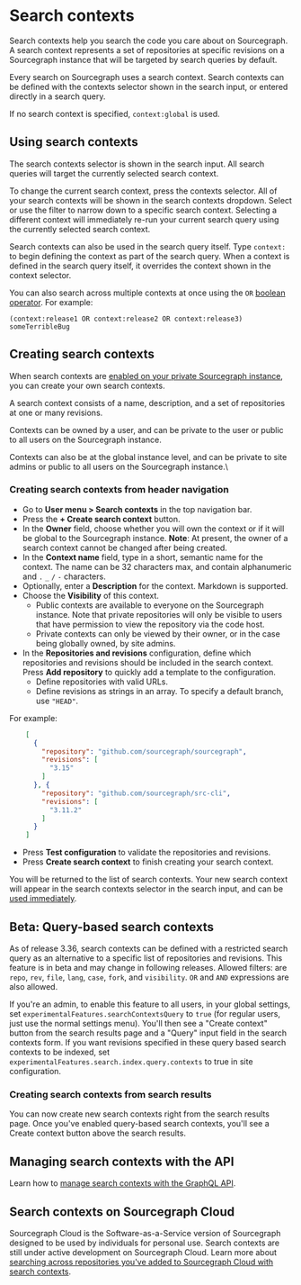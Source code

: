 # Search contexts

Search contexts help you search the code you care about on Sourcegraph. A search context represents a set of repositories at specific revisions on a Sourcegraph instance that will be targeted by search queries by default.

Every search on Sourcegraph uses a search context. Search contexts can be defined with the contexts selector shown in the search input, or entered directly in a search query.

If no search context is specified, `context:global` is used.

## Using search contexts

The search contexts selector is shown in the search input. All search queries will target the currently selected search context. 

To change the current search context, press the contexts selector. All of your search contexts will be shown in the search contexts dropdown. Select or use the filter to narrow down to a specific search context. Selecting a different context will immediately re-run your current search query using the currently selected search context.

Search contexts can also be used in the search query itself. Type `context:` to begin defining the context as part of the search query. When a context is defined in the search query itself, it overrides the context shown in the context selector.

You can also search across multiple contexts at once using the `OR` [boolean operator](../reference/queries.md#boolean-operators). For example:

`(context:release1 OR context:release2 OR context:release3) someTerribleBug` 

## Creating search contexts

When search contexts are [enabled on your private Sourcegraph instance](../explanations/features.md#search-contexts), you can create your own search contexts.

A search context consists of a name, description, and a set of repositories at one or many revisions.

Contexts can be owned by a user, and can be private to the user or public to all users on the Sourcegraph instance.

Contexts can also be at the global instance level, and can be private to site admins or public to all users on the Sourcegraph instance.\

### Creating search contexts from header navigation

- Go to **User menu > Search contexts** in the top navigation bar.
- Press the **+ Create search context** button.
- In the **Owner** field, choose whether you will own the context or if it will be global to the Sourcegraph instance. **Note**: At present, the owner of a search context cannot be changed after being created.
- In the **Context name** field, type in a short, semantic name for the context. The name can be 32 characters max, and contain alphanumeric and `.` `_` `/` `-` characters.
- Optionally, enter a **Description** for the context. Markdown is supported.
- Choose the **Visibility** of this context.
  - Public contexts are available to everyone on the Sourcegraph instance. Note that private repositories will only be visible to users that have permission to view the repository via the code host.
  - Private contexts can only be viewed by their owner, or in the case being globally owned, by site admins.
- In the **Repositories and revisions** configuration, define which repositories and revisions should be included in the search context. Press **Add repository** to quickly add a template to the configuration.
  - Define repositories with valid URLs.
  - Define revisions as strings in an array. To specify a default branch, use `"HEAD"`.

For example:
  
```json
    [
      {
        "repository": "github.com/sourcegraph/sourcegraph",
        "revisions": [
          "3.15"
        ]
      }, {
        "repository": "github.com/sourcegraph/src-cli",
        "revisions": [
          "3.11.2"
        ]
      }
    ]
```

- Press **Test configuration** to validate the repositories and revisions.
- Press **Create search context** to finish creating your search context.

You will be returned to the list of search contexts. Your new search context will appear in the search contexts selector in the search input, and can be [used immediately](#using-search-contexts).

## Beta: Query-based search contexts
As of release 3.36, search contexts can be defined with a restricted search query as an alternative to a specific list of repositories and revisions. This feature is in beta and may change in following releases. Allowed filters: are `repo`, `rev`, `file`, `lang`, `case`, `fork`, and `visibility`. `OR` and `AND` expressions are also allowed.

If you're an admin, to enable this feature to all users, in your global settings, set `experimentalFeatures.searchContextsQuery` to `true` (for regular users, just use the normal settings menu). You'll then see a "Create context" button from the search results page and a "Query" input field in the search contexts form. If you want revisions specified in these query based search contexts to be indexed, set `experimentalFeatures.search.index.query.contexts` to true in site configuration.

### Creating search contexts from search results
You can now create new search contexts right from the search results page. Once you've enabled query-based search contexts, you'll see a Create context button above the search results.

## Managing search contexts with the API

Learn how to [manage search contexts with the GraphQL API](../../api/graphql/managing-search-contexts-with-api.md).

## Search contexts on Sourcegraph Cloud

Sourcegraph Cloud is the Software-as-a-Service version of Sourcegraph designed to be used by individuals for personal use. Search contexts are still under active development on Sourcegraph Cloud. Learn more about [searching across repositories you've added to Sourcegraph Cloud with search contexts](./searching_with_search_contexts.md).
